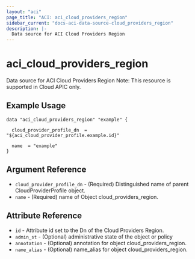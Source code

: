 ```yaml
---
layout: "aci"
page_title: "ACI: aci_cloud_providers_region"
sidebar_current: "docs-aci-data-source-cloud_providers_region"
description: |-
  Data source for ACI Cloud Providers Region
---
```


# aci_cloud_providers_region #
Data source for ACI Cloud Providers Region
Note: This resource is supported in Cloud APIC only.
## Example Usage ##

```hcl
data "aci_cloud_providers_region" "example" {

  cloud_provider_profile_dn  = "${aci_cloud_provider_profile.example.id}"

  name  = "example"
}
```
## Argument Reference ##
* `cloud_provider_profile_dn` - (Required) Distinguished name of parent CloudProviderProfile object.
* `name` - (Required) name of Object cloud_providers_region.



## Attribute Reference

* `id` - Attribute id set to the Dn of the Cloud Providers Region.
* `admin_st` - (Optional) administrative state of the object or policy
* `annotation` - (Optional) annotation for object cloud_providers_region.
* `name_alias` - (Optional) name_alias for object cloud_providers_region.
